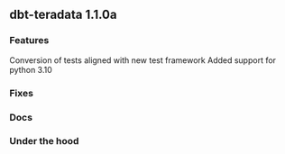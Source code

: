 ## dbt-teradata 1.1.0a

### Features
Conversion of tests aligned with new test framework
Added support for python 3.10

### Fixes

### Docs

### Under the hood
